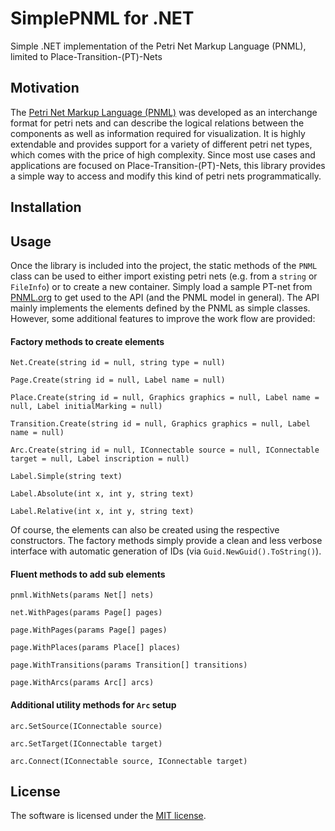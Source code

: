 # SimplePNML for .NET
Simple .NET implementation of the Petri Net Markup Language (PNML), limited to Place-Transition-(PT)-Nets

## Motivation
The [Petri Net Markup Language (PNML)](http://www.pnml.org/) was developed as an interchange format for petri nets and can describe the logical relations between the components as well as information required for visualization. It is highly extendable and provides support for a variety of different petri net types, which comes with the price of high complexity. Since most use cases and applications are focused on Place-Transition-(PT)-Nets, this library provides a simple way to access and modify this kind of petri nets programmatically.

## Installation

## Usage
Once the library is included into the project, the static methods of the `PNML` class can be used to either import existing petri nets (e.g. from a `string` or `FileInfo`) or to create a new container. Simply load a sample PT-net from [PNML.org](http://www.pnml.org/version-2009/version-2009.php) to get used to the API (and the PNML model in general). The API mainly implements the elements defined by the PNML as simple classes. However, some additional features to improve the work flow are provided:

#### Factory methods to create elements

    Net.Create(string id = null, string type = null)

    Page.Create(string id = null, Label name = null)
    
    Place.Create(string id = null, Graphics graphics = null, Label name = null, Label initialMarking = null)
    
    Transition.Create(string id = null, Graphics graphics = null, Label name = null)
    
    Arc.Create(string id = null, IConnectable source = null, IConnectable target = null, Label inscription = null)
    
    Label.Simple(string text)
    
    Label.Absolute(int x, int y, string text)
    
    Label.Relative(int x, int y, string text)
    
Of course, the elements can also be created using the respective constructors. The factory methods simply provide a clean and less verbose interface with automatic generation of IDs (via `Guid.NewGuid().ToString()`).
    
#### Fluent methods to add sub elements

    pnml.WithNets(params Net[] nets)

    net.WithPages(params Page[] pages)
    
    page.WithPages(params Page[] pages)
    
    page.WithPlaces(params Place[] places)
    
    page.WithTransitions(params Transition[] transitions)
    
    page.WithArcs(params Arc[] arcs)

#### Additional utility methods for `Arc` setup

    arc.SetSource(IConnectable source)
    
    arc.SetTarget(IConnectable target)
    
    arc.Connect(IConnectable source, IConnectable target)

## License
The software is licensed under the [MIT license](https://github.com/lukoerfer/simple-pnml-dotnet/blob/master/LICENSE).
